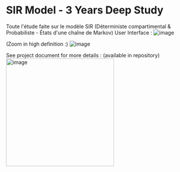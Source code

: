 # SIR Model - 3 Years Deep Study
Toute l'étude faite sur le modèle SIR (Déterministe compartimental &amp; Probabiliste - États d'une chaîne de Markov)
 User Interface :
 ![image](https://github.com/DidiKongData/SIR-Model-3-Years-Deep-Study/assets/147708254/7e2888fa-7e8e-4d37-8955-fdabd8c0f708)
 
(Zoom in high definition :)
![image](https://github.com/DidiKongData/SIR-Model-3-Years-Deep-Study/assets/147708254/b45565f8-0275-46f9-af12-b46716c4f6ed)

See project document for more details : (available in repository)
<img width="295" alt="image" src="https://github.com/DidiKongData/SIR-Model-3-Years-Deep-Study/assets/147708254/da9c121e-358a-4b27-b12f-7b59854d72f2">



